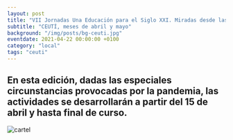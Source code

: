 ```yaml
---
layout: post
title: "VII Jornadas Una Educación para el Siglo XXI. Miradas desde las Ciencias y las Artes"
subtitle: "CEUTÍ, meses de abril y mayo"
background: "/img/posts/bg-ceuti.jpg"
eventdate: 2021-04-22 00:00:00 +0100
category: "local"
tags: "ceuti"
---
```

## En esta edición, dadas las especiales circunstancias provocadas por la pandemia, las actividades se desarrollarán a partir del 15 de abril y hasta final de curso.  
![cartel](/img/posts/1campañapub.png)  
